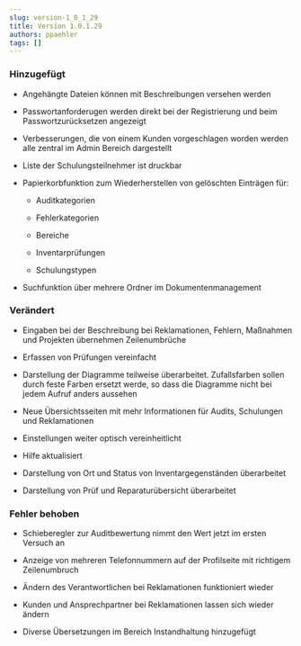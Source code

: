 ```yaml
---
slug: version-1_0_1_29
title: Version 1.0.1.29
authors: ppaehler
tags: []
---
```


### Hinzugefügt

- Angehängte Dateien können mit Beschreibungen versehen werden

- Passwortanforderugen werden direkt bei der Registrierung und beim Passwortzurücksetzen angezeigt

- Verbesserungen, die von einem Kunden vorgeschlagen worden werden alle zentral im Admin Bereich dargestellt

- Liste der Schulungsteilnehmer ist druckbar

- Papierkorbfunktion zum Wiederherstellen von gelöschten Einträgen für:

  - Auditkategorien

  - Fehlerkategorien

  - Bereiche

  - Inventarprüfungen

  - Schulungstypen

- Suchfunktion über mehrere Ordner im Dokumentenmanagement

### Verändert

- Eingaben bei der Beschreibung bei Reklamationen, Fehlern, Maßnahmen und Projekten übernehmen Zeilenumbrüche

- Erfassen von Prüfungen vereinfacht

- Darstellung der Diagramme teilweise überarbeitet. Zufallsfarben sollen durch feste Farben ersetzt werde, so dass die Diagramme nicht bei jedem Aufruf anders aussehen

- Neue Übersichtsseiten mit mehr Informationen für Audits, Schulungen und Reklamationen

- Einstellungen weiter optisch vereinheitlicht

- Hilfe aktualisiert

- Darstellung von Ort und Status von Inventargegenständen überarbeitet

- Darstellung von Prüf und Reparaturübersicht überarbeitet

### Fehler behoben

- Schieberegler zur Auditbewertung nimmt den Wert jetzt im ersten Versuch an

- Anzeige von mehreren Telefonnummern auf der Profilseite mit richtigem Zeilenumbruch

- Ändern des Verantwortlichen bei Reklamationen funktioniert wieder

- Kunden und Ansprechpartner bei Reklamationen lassen sich wieder ändern

- Diverse Übersetzungen im Bereich Instandhaltung hinzugefügt

